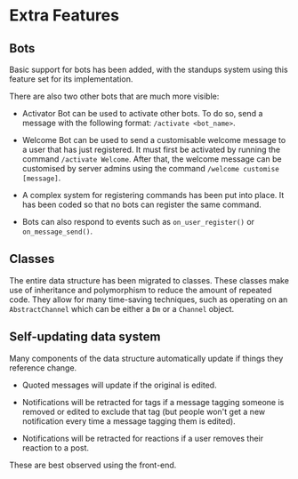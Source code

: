 
# Extra Features

## Bots

Basic support for bots has been added, with the standups system using this feature set for its implementation.

There are also two other bots that are much more visible:

* Activator Bot can be used to activate other bots. To do so, send a message with the following format: `/activate <bot_name>`.

* Welcome Bot can be used to send a customisable welcome message to a user that has just registered. It must first be activated by running the command `/activate Welcome`. After that, the welcome message can be customised by server admins using the command `/welcome customise [message]`.

* A complex system for registering commands has been put into place. It has been coded so that no bots can register the same command.

* Bots can also respond to events such as `on_user_register()` or `on_message_send()`.

## Classes

The entire data structure has been migrated to classes. These classes make use of inheritance and polymorphism to reduce the amount of repeated code. They allow for many time-saving techniques, such as operating on an `AbstractChannel` which can be either a `Dm` or a `Channel` object.

## Self-updating data system

Many components of the data structure automatically update if things they reference change.

* Quoted messages will update if the original is edited.

* Notifications will be retracted for tags if a message tagging someone is removed or edited to exclude that tag (but people won't get a new notification every time a message tagging them is edited).

* Notifications will be retracted for reactions if a user removes their reaction to a post.

These are best observed using the front-end.
